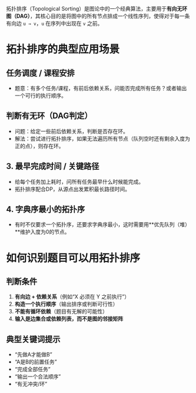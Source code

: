 拓扑排序（Topological Sorting）是图论中的一个经典算法，主要用于**有向无环图（DAG）**，其核心目的是将图中的所有节点排成一个线性序列，使得对于每一条有向边 `u → v`，`u` 在序列中出现在 `v` 之前。

# 拓扑排序的典型应用场景

## 任务调度 / 课程安排

- 题意：有多个任务/课程，有前后依赖关系，问能否完成所有任务？或者输出一个可行的执行顺序。

## 判断有无环（DAG判定）

- 问题：给定一些前后依赖关系，判断是否存在环。
- 解法：尝试进行拓扑排序，如果无法遍历所有节点（队列空时还有剩余入度为正的点），则存在环。

## 3. 最早完成时间 / 关键路径

- 给每个任务加上耗时，问所有任务最早什么时候能完成。
- 拓扑排序配合DP，从源点出发累积最长路径时间。

## 4. 字典序最小的拓扑序

- 有时不仅要求一个拓扑序，还要求字典序最小，这时需要用**优先队列（堆）**维护入度为0的节点。

# 如何识别题目可以用拓扑排序

## 判断条件

1. **有向边 + 依赖关系**（例如“X 必须在 Y 之前执行”）
2. **构造一个执行顺序**（输出排序或判断可行性）
3. **不能有循环依赖**（题目有无解的可能性）
4. **输入是边集合或依赖列表，而不是图的邻接矩阵**

##  典型关键词提示

- “先做A才能做B”
- “A是B的前置任务”
- “完成全部任务”
- “输出一个合法顺序”
- “有无冲突/环”

